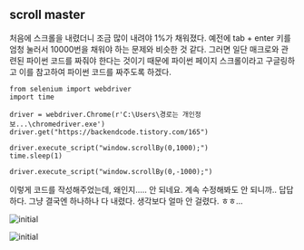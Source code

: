 ## scroll master

처음에 스크롤을 내렸더니 조금 많이 내려야 1%가 채워졌다.
예전에 tab + enter 키를 엄청 눌러서 10000번을 채워야 하는 문제와 비슷한 것 같다.
그러면 일단 매크로와 관련된 파이썬 코드를 짜줘야 한다는 것이기 때문에
파이썬 페이지 스크롤이라고 구글링하고 이를 참고하여 파이썬 코드를 짜주도록 하겠다.

    from selenium import webdriver
    import time
    
    driver = webdriver.Chrome(r'C:\Users\경로는 개인정보...\chromedriver.exe')
    driver.get("https://backendcode.tistory.com/165")
    
    driver.execute_script("window.scrollBy(0,1000);")
    time.sleep(1)
    
    driver.execute_script("window.scrollBy(0,-1000);")

이렇게 코드를 작성해주었는데, 왜인지..... 안 되네요.
계속 수정해봐도 안 되니까.. 답답하다.
그냥 결국엔 하나하나 다 내렸다. 생각보다 얼마 안 걸렸다. ㅎㅎ...


![initial](https://github.com/rlozll/SpaceWar/assets/157143590/14929293-d869-425e-b068-988c7b086fb8)

![initial](https://github.com/rlozll/SpaceWar/assets/157143590/17df1a5a-a60b-4fcb-9740-967cb70030db)
